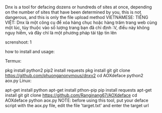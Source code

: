 Dnx is a tool for defacing dozens or hundreds of sites at once, depending on the number of sites that have been determined by you, this is not dangerous, and this is only the file upload method
VIETNAMESE:
TIẾNG VIỆT:
Dnx là một công cụ để xóa hàng chục hoặc hàng trăm trang web cùng một lúc,
tùy thuộc vào số lượng trang bạn đã chỉ định :V, điều này không nguy hiểm,
và đây chỉ là một phương pháp tải tập tin lên

screnshoot: 1

how to install and usage:

Termux:

pkg install python2
pip2 install requests
pkg install git
git clone https://github.com/phuonganonymous/dnxv2
cd AOXdeface
python2 aox.py
Linux:

apt-get install python
apt-get install pthon-pip
pip install requests
apt-get install git
git clone https://github.com/Ranginang67/AOXdeface
cd AOXdeface
python aox.py
NOTE: before using this tool, put your deface script with the aox.py file, edit the file 'target.txt' and enter the target url